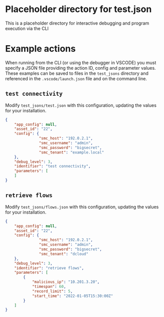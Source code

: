 # Placeholder directory for test.json

This is a placeholder directory for interactive debugging and program execution via the CLI

# Example actions

When running from the CLI (or using the debugger in VSCODE) you must specify a JSON file providing the action ID, config and parameter values. These examples can be saved to files in the `test_jsons` directory and referenced in the `.vscode/launch.json` file and on the command line.

`test connectivity`
-------------------

Modify `test_jsons/test.json` with this configuration, updating the values for your installation.

```json
{
    "app_config": null,
    "asset_id": "22",
    "config": {
               "smc_host": "192.0.2.1",
               "smc_username": "admin",
               "smc_password": "bigsecret",
               "smc_tenant": "example.local"
    },
    "debug_level": 3,
    "identifier": "test connectivity",
    "parameters": [
    ]
}
```
`retrieve flows`
----------------

Modify `test_jsons/flows.json` with this configuration, updating the values for your installation.

```json
{
    "app_config": null,
    "asset_id": "22",
    "config": {
               "smc_host": "192.0.2.1",
               "smc_username": "admin",
               "smc_password": "bigsecret",
               "smc_tenant": "dcloud"
    },
    "debug_level": 3,
    "identifier": "retrieve flows",
    "parameters": [
        {
            "malicious_ip": "10.201.3.20",
            "timespan": 60,
            "record_limit": 5,
            "start_time": "2022-01-05T15:30:00Z"
        }
    ]
}
```